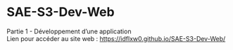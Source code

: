 # SAE-S3-Dev-Web
Partie 1 - Développement d’une application <br>
Lien pour accéder au site web : https://idflxw0.github.io/SAE-S3-Dev-Web/

